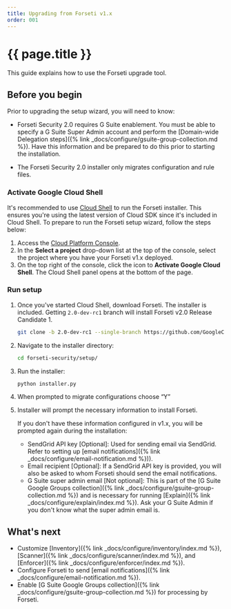 ```yaml
---
title: Upgrading from Forseti v1.x
order: 001
---
```


# {{ page.title }}

This guide explains how to use the Forseti upgrade tool.

## Before you begin

Prior to upgrading the setup wizard, you will need to know:

  - Forseti Security 2.0 requires G Suite enablement. 
  You must be able to specify a G Suite Super Admin account 
  and perform the [Domain-wide Delegation steps]({% link _docs/configure/gsuite-group-collection.md %}).
  Have this information and be prepared to do this 
  prior to starting the installation.

  - The Forseti Security 2.0 installer only migrates configuration and rule files.


### Activate Google Cloud Shell

It's recommended to use [Cloud Shell](https://cloud.google.com/shell/docs/quickstart) to run the
Forseti installer. This ensures you're using the latest version of Cloud SDK since it's included
in Cloud Shell. To prepare to run the Forseti setup wizard, follow the steps below:

  1. Access the [Cloud Platform Console](https://console.cloud.google.com/).
  1. In the **Select a project** drop-down list at the top of the console, select the project where
  you have your Forseti v1.x deployed.
  1. On the top right of the console, click the icon to **Activate Google Cloud Shell**. The Cloud
  Shell panel opens at the bottom of the page.

### Run setup

  1. Once you've started Cloud Shell, download Forseti. The installer is included.
     Getting `2.0-dev-rc1` branch will install Forseti v2.0 Release Candidate 1.

      ```bash
      git clone -b 2.0-dev-rc1 --single-branch https://github.com/GoogleCloudPlatform/forseti-security.git
      ```

  1. Navigate to the installer directory:

      ```bash
      cd forseti-security/setup/
      ```

  1. Run the installer:

     ```bash 
     python installer.py
     ```

  1. When prompted to migrate configurations choose “Y”

  1. Installer will prompt the necessary information to install Forseti.

     If you don't have these information configured in v1.x, you will be prompted again during the installation:

     * SendGrid API key \[Optional\]: Used for sending email via SendGrid. Refer to
       setting up [email notifications]({% link _docs/configure/email-notification.md %})).
     * Email recipient \[Optional\]: If a SendGrid API key is provided, you will also be asked
       to whom Forseti should send the email notifications.
     * G Suite super admin email \[Not optional\]: This is part of the
       [G Suite Google Groups collection]({% link _docs/configure/gsuite-group-collection.md %})
       and is necessary for running [Explain]({% link _docs/configure/explain/index.md %}).
       Ask your G Suite Admin if you don't know what the super admin email is.


## What's next

  - Customize [Inventory]({% link _docs/configure/inventory/index.md %}),
  [Scanner]({% link _docs/configure/scanner/index.md %}),
  and [Enforcer]({% link _docs/configure/enforcer/index.md %}).
  - Configure Forseti to send [email notifications]({% link _docs/configure/email-notification.md %}).
  - Enable [G Suite Google Groups collection]({% link _docs/configure/gsuite-group-collection.md %})
  for processing by Forseti.
